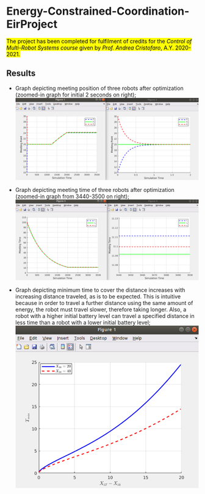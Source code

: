 # Energy-Constrained-Coordination-EirProject

<mark>The project has been completed for fulfilment of credits for the *Control of Multi-Robot Systems course* given by *Prof. Andrea Cristofaro*, A.Y. 2020-2021. </mark>

## Results
* Graph depicting meeting position of three robots after optimization (zoomed-in graph for initial 2 seconds on right); 
![](img/fig1.png)

* Graph depicting meeting time of three robots after optimization (zoomed-in graph from 3440-3500 on right); 
![](img/fig2.png)

* Graph depicting minimum time to cover the distance increases with increasing distance traveled, as is to be expected. This is intuitive because in order to travel a further distance using the same amount of energy, the robot must travel slower, therefore taking longer. Also, a robot with a higher initial battery level can travel a specified distance in less time than a robot with a lower initial battery level; 
![](img/fig3.png)